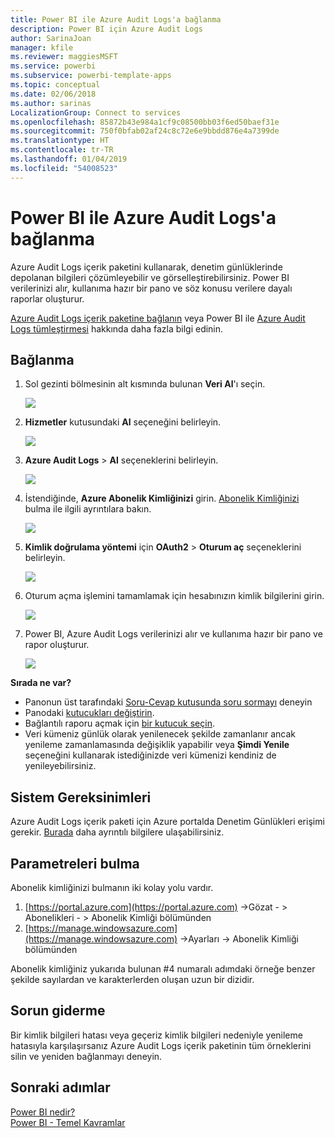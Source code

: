 ```yaml
---
title: Power BI ile Azure Audit Logs'a bağlanma
description: Power BI için Azure Audit Logs
author: SarinaJoan
manager: kfile
ms.reviewer: maggiesMSFT
ms.service: powerbi
ms.subservice: powerbi-template-apps
ms.topic: conceptual
ms.date: 02/06/2018
ms.author: sarinas
LocalizationGroup: Connect to services
ms.openlocfilehash: 85872b43e984a1cf9c08500bb03f6ed50baef31e
ms.sourcegitcommit: 750f0bfab02af24c8c72e6e9bbdd876e4a7399de
ms.translationtype: HT
ms.contentlocale: tr-TR
ms.lasthandoff: 01/04/2019
ms.locfileid: "54008523"
---
```

# <a name="connect-to-azure-audit-logs-with-power-bi"></a>Power BI ile Azure Audit Logs'a bağlanma
Azure Audit Logs içerik paketini kullanarak, denetim günlüklerinde depolanan bilgileri çözümleyebilir ve görselleştirebilirsiniz. Power BI verilerinizi alır, kullanıma hazır bir pano ve söz konusu verilere dayalı raporlar oluşturur.

[Azure Audit Logs içerik paketine bağlanın](https://app.powerbi.com/getdata/services/azure-audit-logs) veya Power BI ile [Azure Audit Logs tümleştirmesi](https://powerbi.microsoft.com/integrations/azure-audit-logs) hakkında daha fazla bilgi edinin.

## <a name="how-to-connect"></a>Bağlanma
1. Sol gezinti bölmesinin alt kısmında bulunan **Veri Al**'ı seçin.  
   
    ![](media/service-connect-to-azure-audit-logs/getdata.png)
2. **Hizmetler** kutusundaki **Al** seçeneğini belirleyin.  
   
    ![](media/service-connect-to-azure-audit-logs/services.png) 
3. **Azure Audit Logs** > **Al** seçeneklerini belirleyin.  
   
   ![](media/service-connect-to-azure-audit-logs/azureauditlogs.png)
4. İstendiğinde, **Azure Abonelik Kimliğinizi** girin. [Abonelik Kimliğinizi](#FindingParams) bulma ile ilgili ayrıntılara bakın.   
   
    ![](media/service-connect-to-azure-audit-logs/parameters.png)
5. **Kimlik doğrulama yöntemi** için **OAuth2** \> **Oturum aç** seçeneklerini belirleyin.
   
    ![](media/service-connect-to-azure-audit-logs/creds.png)
6. Oturum açma işlemini tamamlamak için hesabınızın kimlik bilgilerini girin.
   
    ![](media/service-connect-to-azure-audit-logs/login.png)
7. Power BI, Azure Audit Logs verilerinizi alır ve kullanıma hazır bir pano ve rapor oluşturur. 
   
    ![](media/service-connect-to-azure-audit-logs/dashboard.png)

**Sırada ne var?**

* Panonun üst tarafındaki [Soru-Cevap kutusunda soru sormayı](consumer/end-user-q-and-a.md) deneyin
* Panodaki [kutucukları değiştirin](service-dashboard-edit-tile.md).
* Bağlantılı raporu açmak için [bir kutucuk seçin](consumer/end-user-tiles.md).
* Veri kümeniz günlük olarak yenilenecek şekilde zamanlanır ancak yenileme zamanlamasında değişiklik yapabilir veya **Şimdi Yenile** seçeneğini kullanarak istediğinizde veri kümenizi kendiniz de yenileyebilirsiniz.

## <a name="system-requirements"></a>Sistem Gereksinimleri
Azure Audit Logs içerik paketi için Azure portalda Denetim Günlükleri erişimi gerekir. [Burada](/azure/azure-resource-manager/resource-group-audit/) daha ayrıntılı bilgilere ulaşabilirsiniz.

<a name="FindingParams"></a>

## <a name="finding-parameters"></a>Parametreleri bulma
Abonelik kimliğinizi bulmanın iki kolay yolu vardır.

1. [https://portal.azure.com](https://portal.azure.com) -&gt;Gözat - &gt; Abonelikleri - &gt; Abonelik Kimliği bölümünden
2. [https://manage.windowsazure.com](https://manage.windowsazure.com) -&gt;Ayarları  -&gt; Abonelik Kimliği bölümünden

Abonelik kimliğiniz yukarıda bulunan \#4 numaralı adımdaki örneğe benzer şekilde sayılardan ve karakterlerden oluşan uzun bir dizidir. 

## <a name="troubleshooting"></a>Sorun giderme
Bir kimlik bilgileri hatası veya geçeriz kimlik bilgileri nedeniyle yenileme hatasıyla karşılaşırsanız Azure Audit Logs içerik paketinin tüm örneklerini silin ve yeniden bağlanmayı deneyin.

## <a name="next-steps"></a>Sonraki adımlar
[Power BI nedir?](power-bi-overview.md)  
[Power BI - Temel Kavramlar](consumer/end-user-basic-concepts.md)  

